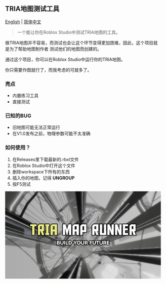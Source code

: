 
## TRIA地图测试工具

<a href="./README.md">English</a> | <u>简体中文</u>

> 一个能让你在Roblox Studio中测试TRIA地图的工具。

做TRIA地图并不容易，而测试也会让这个环节变得更加困难，因此，这个项目就是为了帮助地图制作者 测试他们的地图而创建的。

通过这个项目，你可以在Roblox Studio中运行你的TRIA地图。

你只需要作图就行了，而我考虑的可就多了。

### 亮点

- 内置练习工具
- 直接测试

### 已知的BUG

- 旧地图可能无法正常运行
- 在V1.0发布之前，物理参数可能不太准确

### 如何使用？

1. 在Releases里下载最新的.rbxl文件
2. 在Roblox Studio中打开这个文件
3. 删除workspace下所有的东西
4. 插入你的地图，记得 **UNGROUP**
5. 按F5测试

![Preview](docs/TRIA_Runner_Preview_V3.png)
